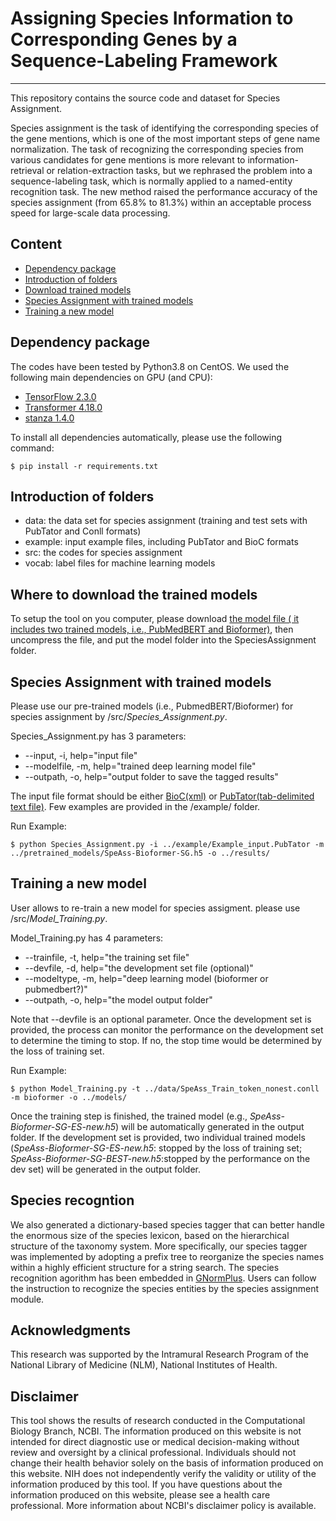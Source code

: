 # Assigning Species Information to Corresponding Genes by a Sequence-Labeling Framework
***
This repository contains the source code and dataset for Species Assignment.

Species assignment is the task of identifying the corresponding species of the gene mentions, which is one of the most important steps of gene name normalization. The task of recognizing the corresponding species from various candidates for gene mentions is more relevant to information-retrieval or relation-extraction tasks, but we rephrased the problem into a sequence-labeling task, which is normally applied to a named-entity recognition task. The new method raised the performance accuracy of the species assignment (from 65.8% to 81.3%) within an acceptable process speed for large-scale data processing.


## Content
- [Dependency package](#package)
- [Introduction of folders](#intro)
- [Download trained models](#model)
- [Species Assignment with trained models](#tagging)
- [Training a new model](#training)


## Dependency package
<a name="package"></a>
The codes have been tested by Python3.8 on CentOS. We used the following main dependencies on GPU (and CPU):
- [TensorFlow 2.3.0](https://www.tensorflow.org/)
- [Transformer 4.18.0](https://huggingface.co/docs/transformers/installation)
- [stanza 1.4.0](stanfordnlp.github.io/stanza/)


To install all dependencies automatically, please use the following command:

    $ pip install -r requirements.txt

## Introduction of folders
<a name="intro"></a>

- data: the data set for species assignment (training and test sets with PubTator and Conll formats)
- example: input example files, including PubTator and BioC formats
- src: the codes for species assignment
- vocab: label files for machine learning models


## Where to download the trained models
<a name="model"></a>
To setup the tool on you computer, please download [the model file ( it includes two trained models, i.e., PubMedBERT and Bioformer)](https://ftp.ncbi.nlm.nih.gov/pub/lu/BC7DrugProt/speass_trained_models.zip), then uncompress the file, and put the model folder into the SpeciesAssignment folder.


## Species Assignment with trained models
<a name="tagging"></a>
Please use our pre-trained models (i.e., PubmedBERT/Bioformer) for species assignment by /src/*Species_Assignment.py*.

Species_Assignment.py has 3 parameters:

- --input, -i, help="input file"
- --modelfile, -m, help="trained deep learning model file"
- --outpath, -o, help="output folder to save the tagged results"

The input file format should be either [BioC(xml)](bioc.sourceforge.net) or [PubTator(tab-delimited text file)](ncbi.nlm.nih.gov/research/pubtator/). Few examples are provided in the /example/ folder.

Run Example:

    $ python Species_Assignment.py -i ../example/Example_input.PubTator -m ../pretrained_models/SpeAss-Bioformer-SG.h5 -o ../results/



## Training a new model
<a name="training"></a>
User allows to re-train a new model for species assigment. please use /src/*Model_Training.py*.

Model_Training.py has 4 parameters:

- --trainfile, -t, help="the training set file"
- --devfile, -d, help="the development set file (optional)"
- --modeltype, -m, help="deep learning model (bioformer or pubmedbert?)"
- --outpath, -o, help="the model output folder"

Note that --devfile is an optional parameter. Once the development set is provided, the process can monitor the performance on the development set to determine the timing to stop. If no, the stop time would be determined by the loss of training set. 

Run Example:

    $ python Model_Training.py -t ../data/SpeAss_Train_token_nonest.conll -m bioformer -o ../models/

Once the training step is finished, the trained model (e.g., *SpeAss-Bioformer-SG-ES-new.h5*) will be automatically generated in the output folder. If the development set is provided, two individual trained models (*SpeAss-Bioformer-SG-ES-new.h5*: stopped by the loss of training set; *SpeAss-Bioformer-SG-BEST-new.h5*:stopped by the performance on the dev set) will be generated in the output folder.

## Species recogntion

We also generated a dictionary-based species tagger that can better handle the enormous size of the species lexicon, based on the hierarchical structure of the taxonomy system. More specifically, our species tagger was implemented by adopting a prefix tree to reorganize the species names within a highly efficient structure for a string search. The species recognition agorithm has been embedded in [GNormPlus](https://www.ncbi.nlm.nih.gov/CBBresearch/Lu/Demo/tmTools/download/GNormPlus/GNormPlusJava.zip). Users can follow the instruction to recognize the species entities by the species assignment module. 

## Acknowledgments
This research was supported by the Intramural Research Program of the National Library of Medicine (NLM), National Institutes of Health.

## Disclaimer
This tool shows the results of research conducted in the Computational Biology Branch, NCBI. The information produced on this website is not intended for direct diagnostic use or medical decision-making without review and oversight by a clinical professional. Individuals should not change their health behavior solely on the basis of information produced on this website. NIH does not independently verify the validity or utility of the information produced by this tool. If you have questions about the information produced on this website, please see a health care professional. More information about NCBI's disclaimer policy is available.
